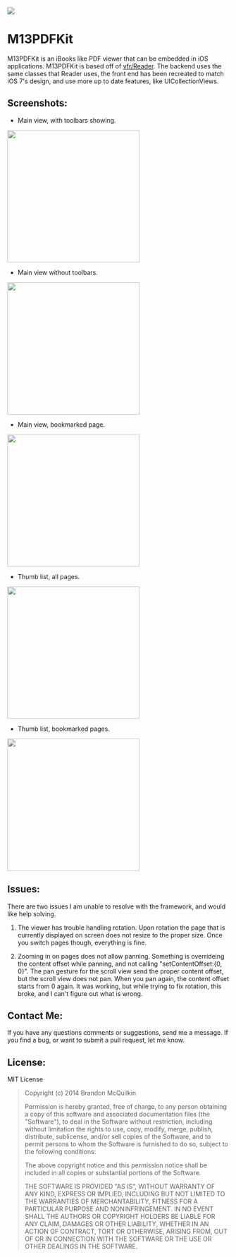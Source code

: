 <img src="https://raw.github.com/Marxon13/M13PDFKit/master/ReadmeResources/M13PDFKitBanner.png">

M13PDFKit
=============
M13PDFKit is an iBooks like PDF viewer that can be embedded in iOS applications. M13PDFKit is based off of [vfr/Reader](https://github.com/vfr/Reader). The backend uses the same classes that Reader uses, the front end has been recreated to match iOS 7's design, and use more up to date features, like UICollectionViews.

Screenshots:
-------------

* Main view, with toolbars showing.

<img src="https://raw.github.com/Marxon13/M13PDFKit/master/ReadmeResources/IMG_1041.PNG" width="300px">

* Main view without toolbars.

<img src="https://raw.github.com/Marxon13/M13PDFKit/master/ReadmeResources/IMG_1042.PNG" width="300px">

* Main view, bookmarked page.

<img src="https://raw.github.com/Marxon13/M13PDFKit/master/ReadmeResources/IMG_1043.PNG" width="300px">

* Thumb list, all pages.

<img src="https://raw.github.com/Marxon13/M13PDFKit/master/ReadmeResources/IMG_1044.PNG" width="300px">

* Thumb list, bookmarked pages.

<img src="https://raw.github.com/Marxon13/M13PDFKit/master/ReadmeResources/IMG_1045.PNG" width="300px">


Issues:
-------------
There are two issues I am unable to resolve with the framework, and would like help solving.

1) The viewer has trouble handling rotation. Upon rotation the page that is currently displayed on screen does not resize to the proper size. Once you switch pages though, everything is fine.

2) Zooming in on pages does not allow panning. Something is overrideing the content offset while panning, and not calling "setContentOffset:{0, 0}". The pan gesture for the scroll view send the proper content offset, but the scroll view does not pan. When you pan again, the content offset starts from 0 again. It was working, but while trying to fix rotation, this broke, and I can't figure out what is wrong.

Contact Me:
-------------
If you have any questions comments or suggestions, send me a message. If you find a bug, or want to submit a pull request, let me know.

License:
--------
MIT License

> Copyright (c) 2014 Brandon McQuilkin
> 
> Permission is hereby granted, free of charge, to any person obtaining 
>a copy of this software and associated documentation files (the  
>"Software"), to deal in the Software without restriction, including 
>without limitation the rights to use, copy, modify, merge, publish, 
>distribute, sublicense, and/or sell copies of the Software, and to 
>permit persons to whom the Software is furnished to do so, subject to  
>the following conditions:
> 
> The above copyright notice and this permission notice shall be 
>included in all copies or substantial portions of the Software.
> 
> THE SOFTWARE IS PROVIDED "AS IS", WITHOUT WARRANTY OF ANY KIND, 
>EXPRESS OR IMPLIED, INCLUDING BUT NOT LIMITED TO THE WARRANTIES OF 
>MERCHANTABILITY, FITNESS FOR A PARTICULAR PURPOSE AND NONINFRINGEMENT. 
>IN NO EVENT SHALL THE AUTHORS OR COPYRIGHT HOLDERS BE LIABLE FOR ANY 
>CLAIM, DAMAGES OR OTHER LIABILITY, WHETHER IN AN ACTION OF CONTRACT, 
>TORT OR OTHERWISE, ARISING FROM, OUT OF OR IN CONNECTION WITH THE 
>SOFTWARE OR THE USE OR OTHER DEALINGS IN THE SOFTWARE.